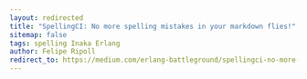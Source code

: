 ```yaml
---
layout: redirected
title: "SpellingCI: No more spelling mistakes in your markdown flies!"
sitemap: false
tags: spelling Inaka Erlang
author: Felipe Ripoll
redirect_to: https://medium.com/erlang-battleground/spellingci-no-more-spelling-mistakes-in-your-markdown-flies-9af21f32a137
---
```

